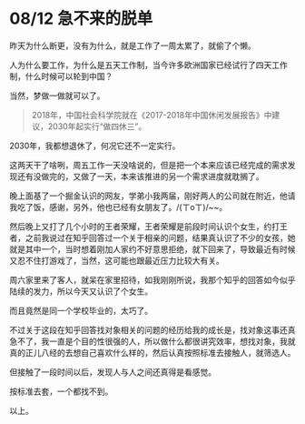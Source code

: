 # 08/12 急不来的脱单

昨天为什么断更，没有为什么，就是工作了一周太累了，就偷了个懒。

人为什么要工作，为什么是五天工作制，当今许多欧洲国家已经试行了四天工作制，什么时候可以轮到中国？

当然，梦做一做就可以了。

> 2018年，中国社会科学院就在《2017-2018年中国休闲发展报告》中建议，2030年起实行“做四休三”。

2030年，我都想退休了，何况它还不一定实行。

这两天干了啥咧，周五工作一天没啥说的，但是把一个本来应该已经完成的需求发现还有没做完的，又做了一天，本来该推进的另一个需求进度就耽搁了。

晚上面基了一个掘金认识的网友，学弟小我两届，刚好两人的公司就在附近，他请我吃了饭，感谢，另外，他也已经有女朋友了。/(ㄒoㄒ)/~~。

然后晚上又打了几个小时的王者荣耀，王者荣耀是前段时间认识个女生，约打王者，之前我说过在知乎回答过一个关于相亲的问题，结果真认识了不少的女孩，她就是其中一个，当时想着刚加人家约不好意思拒绝，就下回来了，导致最近有时候又忍不住打游戏了，当然，这可能也跟最近压力比较大有关。

周六家里来了客人，就呆在家里招待，如我刚刚所说，我那个知乎的回答如今似乎陆续的发力，所以今天又认识了个女生。

而且竟然是同一个学校毕业的，太巧了。

不过关于这段在知乎回答找对象相关的问题的经历给我的成长是，找对象这事还真急不了，我一直是个目的性很强的人，所以做什么都很讲究效率，想找对象，我就真的正儿八经的去想自己喜欢什么样的，然后认真按照标准去接触人，就筛选人。

但接触了一段时间以后，发现人与人之间还真得是看感觉。

按标准去套，一个都找不到。

以上。



